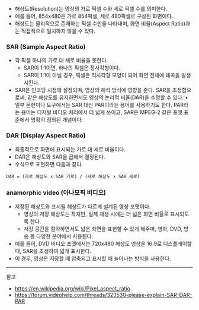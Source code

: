 - 해상도(Resolution)는 영상의 가로 픽셀 수와 세로 픽셀 수를 의미한다.
- 예를 들어, 854x480은 가로 854픽셀, 세로 480픽셀로 구성된 화면이다.
- 해상도는 물리적으로 존재하는 픽셀 수만을 나타내며, 화면 비율(Aspect Ratio)과는 직접적으로 일치하지 않을 수 있다.

### SAR (Sample Aspect Ratio)

- 각 픽셀 하나의 가로 대 세로 비율을 뜻한다.
  - SAR이 1:1이면, 하나의 픽셀은 정사각형이다.
  - SAR이 1:1이 아닐 경우, 픽셀은 직사각형 모양이 되어 화면 전체에 왜곡을 발생시킨다.
- SAR은 인코딩 시점에 설정되며, 영상의 해석 방식에 영향을 준다. SAR을 조정함으로써, 같은 해상도를 유지하면서도 영상의 논리적 비율(DAR)을 수정할 수 있다.
 • 일부 문헌이나 도구에서는 SAR 대신 PAR이라는 용어를 사용하기도 한다. PAR라는 용어는 디지털 비디오 처리에서 더 넓게 쓰이고, SAR은 MPEG-2 같은 포맷 표준에서 명확히 정의된 개념이다.

### DAR (Display Aspect Ratio)

- 최종적으로 화면에 표시되는 가로 대 세로 비율이다.
- DAR은 해상도와 SAR을 곱해서 결정된다.
- 수식으로 표현하면 다음과 같다.

```plaintext
DAR = (가로 해상도 × SAR 가로) / (세로 해상도 × SAR 세로)
```

### anamorphic video (아나모픽 비디오)

- 저장된 해상도와 표시될 해상도가 다르게 설계된 영상 포맷이다.
  - 영상의 저장 해상도는 작지만, 실제 재생 시에는 더 넓은 화면 비율로 표시되도록 한다.  
  - 저장 공간을 절약하면서도 넓은 화면을 표현할 수 있게 해주며, 영화, DVD, 방송 등 다양한 분야에서 사용된다.
- 예를 들어, DVD 비디오 포맷에서는 720x480 해상도 영상을 16:9로 디스플레이할 때, SAR을 조정하여 넓게 표시한다.
- 이 경우, 영상은 저장할 때 압축되고 표시할 때 늘어나는 방식을 사용한다.

---
참고

- <https://en.wikipedia.org/wiki/Pixel_aspect_ratio>
- <https://forum.videohelp.com/threads/323530-please-explain-SAR-DAR-PAR>
